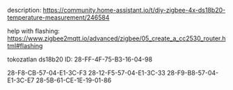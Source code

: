 description: https://community.home-assistant.io/t/diy-zigbee-4x-ds18b20-temperature-measurement/246584

help with flashing: https://www.zigbee2mqtt.io/advanced/zigbee/05_create_a_cc2530_router.html#flashing

tokozatlan ds18b20 ID: 28-FF-4F-75-B3-16-04-98

28-F8-CB-57-04-E1-3C-F3
28-12-F5-57-04-E1-3C-33
28-F9-B8-57-04-E1-3C-E7
28-5B-61-CE-1E-19-01-86
